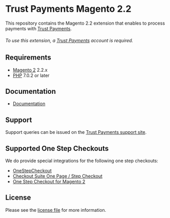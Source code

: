 # Trust Payments Magento 2.2
This repository contains the Magento 2.2 extension that enables to process payments with [Trust Payments](https://www.trustpayments.com//).

###### To use this extension, a [Trust Payments](https://www.trustpayments.com//) account is required.

## Requirements

* [Magento 2](https://magento.com/) 2.2.x
* [PHP](http://php.net/) 7.0.2 or later

## Documentation

* [Documentation](https://plugin-documentation.ep.trustpayments.com/TrustPayments/magento-2.2/1.0.84/docs/en/documentation.html)

## Support

Support queries can be issued on the [Trust Payments support site](https://www.trustpayments.com/contact-us/).

## Supported One Step Checkouts

We do provide special integrations for the following one step checkouts:

* [OneStepCheckout](https://www.onestepcheckout.com/magento-2)
* [Checkout Suite One Page / Step Checkout](https://www.iwdagency.com/extensions/one-step-page-checkout.html)
* [One Step Checkout for Magento 2](https://amasty.com/one-step-checkout-for-magento-2.html)

## License

Please see the [license file](https://github.com/TrustPayments/magento-2.2/blob/1.0.84/LICENSE) for more information.
